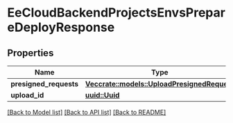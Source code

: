 # EeCloudBackendProjectsEnvsPrepareDeployResponse

## Properties

Name | Type | Description | Notes
------------ | ------------- | ------------- | -------------
**presigned_requests** | [**Vec<crate::models::UploadPresignedRequest>**](UploadPresignedRequest.md) |  | 
**upload_id** | [**uuid::Uuid**](uuid::Uuid.md) |  | 

[[Back to Model list]](../README.md#documentation-for-models) [[Back to API list]](../README.md#documentation-for-api-endpoints) [[Back to README]](../README.md)


